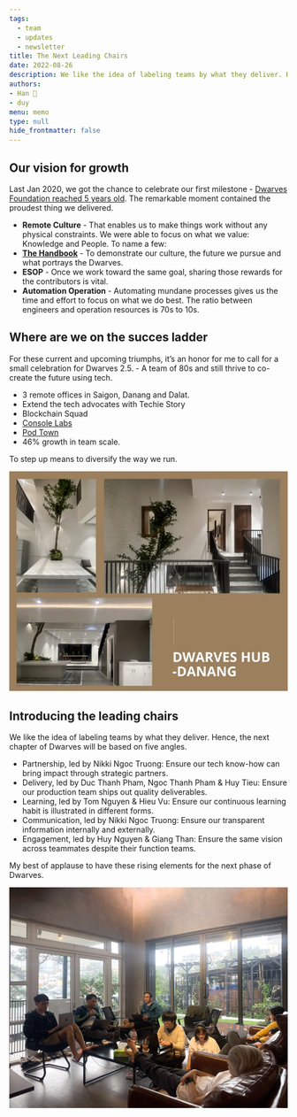 ```yaml
---
tags: 
  - team
  - updates
  - newsletter
title: The Next Leading Chairs
date: 2022-08-26
description: We like the idea of labeling teams by what they deliver. Hence, the next chapter of Dwarves will be based on five angles.
authors: 
- Han 🐸
- duy
menu: memo
type: null
hide_frontmatter: false
---
```


## Our vision for growth
Last Jan 2020, we got the chance to celebrate our first milestone - [Dwarves Foundation reached 5 years old](https://dwarves.foundation/five). The remarkable moment contained the proudest thing we delivered.

* **Remote Culture** - That enables us to make things work without any physical constraints. We were able to focus on what we value: Knowledge and People. To name a few:
* **[The Handbook](https://dwarves.foundation/radar/)** - To demonstrate our culture, the future we pursue and what portrays the Dwarves.
* **ESOP** - Once we work toward the same goal, sharing those rewards for the contributors is vital.
* **Automation Operation** - Automating mundane processes gives us the time and effort to focus on what we do best. The ratio between engineers and operation resources is 70s to 10s.

## Where are we on the succes ladder
For these current and upcoming triumphs, it’s an honor for me to call for a small celebration for Dwarves 2.5. - A team of 80s and still thrive to co-create the future using tech.

* 3 remote offices in Saigon, Danang and Dalat.
* Extend the tech advocates with Techie Story
* Blockchain Squad
* [Console Labs](https://console.so/)
* [Pod Town](https://pod.town/)
* 46% growth in team scale.

To step up means to diversify the way we run.

![](assets/the-next-leading-chairs_4d913fb4cbfac771e8b55d79a1855b46_md5.webp)

## Introducing the leading chairs
We like the idea of labeling teams by what they deliver. Hence, the next chapter of Dwarves will be based on five angles.

* Partnership, led by Nikki Ngoc Truong: Ensure our tech know-how can bring impact through strategic partners.
* Delivery, led by Duc Thanh Pham, Ngoc Thanh Pham & Huy Tieu: Ensure our production team ships out quality deliverables.
* Learning, led by Tom Nguyen & Hieu Vu: Ensure our continuous learning habit is illustrated in different forms.
* Communication, led by Nikki Ngoc Truong: Ensure our transparent information internally and externally.
* Engagement, led by Huy Nguyen & Giang Than: Ensure the same vision across teammates despite their function teams.

My best of applause to have these rising elements for the next phase of Dwarves.

![](assets/the-next-leading-chairs_0b2a2535fa84512ad9d05bd2dc24f3ae_md5.webp)
